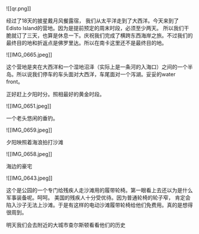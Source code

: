 ![[qr.png]]

经过了18天的披星戴月风餐露宿， 我们从太平洋走到了大西洋。今天来到了Edisto Island的营地。因为是提前预定的周末时段，必须至少两天。 所以我们干脆就订了三天，也算是休息一下。庆祝我们完成了横跨东西海岸之旅。不过我们的最终目的地和折返点是佛罗里达。所以在南卡这里还不是最终目的地。

![[IMG_0665.jpeg]]

这个营地是夹在大西洋和一个湿地沼泽（实际上是一条河的入海口）之间的一个半岛。所以说我们停车的车头面对大西洋，车尾面对一个泻湖。妥妥的water front。 

正好赶上夕阳时分。照相最好的黄金时段。

![[IMG_0651.jpeg]]

一个老头悠闲的垂钓。


![[IMG_0659.jpeg]]

夕阳映照着海浪拍打沙滩




![[IMG_0658.jpeg]]


海边的豪宅


![[IMG_0643.jpeg]]


这个是公园的一个专门给残疾人走沙滩用的履带轮椅。第一眼看上去还以为是什么军事装备呢。呵呵。 美国的残疾人十分受优待。因为普通轮椅的轮子窄， 肯定会陷入沙子无法上沙滩。于是有这样的电动沙滩履带轮椅给他们免费用。真的是想得很周到。

明天我们会去附近的大城市查尔斯顿看看他们的历史